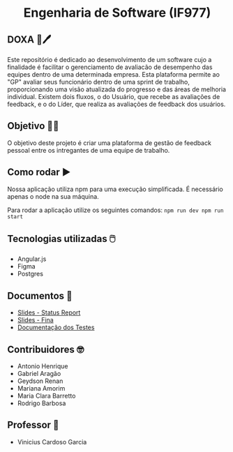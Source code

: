 <h1 align="center"> Engenharia de Software (IF977) </h1>

## DOXA :memo:🖊️
Este repositório é dedicado ao desenvolvimento de um software cujo a finalidade é facilitar o gerenciamento de avaliacão de desempenho das equipes dentro de uma determinada empresa. Esta plataforma permite ao "GP" avaliar seus funcionário dentro de uma sprint de trabalho, proporcionando uma visão atualizada do progresso e das áreas de melhoria individual. Existem dois fluxos, o do Usuário, que recebe as avaliações de feedback, e o do Líder, que realiza as avaliações de feedback dos usuários.

## Objetivo 🗿🍷
O objetivo deste projeto é criar uma plataforma de gestão de feedback pessoal entre os intregantes de uma equipe de trabalho. 

## Como rodar :arrow_forward:
Nossa aplicação utiliza npm para uma execução simplificada. É necessário apenas o node na sua máquina.

Para rodar a aplicação utilize os seguintes comandos:
``
 npm run dev
 npm run start
``

## Tecnologias utilizadas 🖱️
- Angular.js
- Figma
- Postgres

## Documentos 📂
- [Slides - Status Report](https://)
- [Slides - Fina](https://)
- [Documentação dos Testes](https://)

## Contribuidores 🤓
 - Antonio Henrique
 - Gabriel Aragão
 - Geydson Renan
 - Mariana Amorim
 - Maria Clara Barretto
 - Rodrigo Barbosa

## Professor 📏
 - Vinicius Cardoso Garcia

